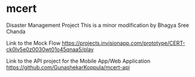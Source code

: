 # mcert
Disaster Management Project
This is a minor modification by Bhagya Sree Chanda

Link to the Mock Flow https://projects.invisionapp.com/prototype/CERT-ck0lv5e0z0030wt01o45qnaa5/play

Link to the API project for the Mobile App/Web Application https://github.com/GunashekarKoppula/mcert-api
